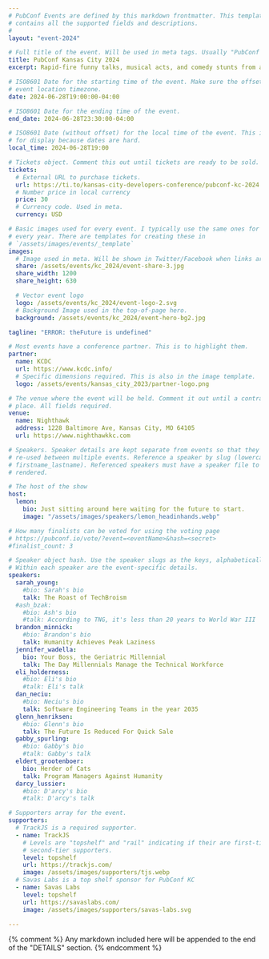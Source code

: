 ```yaml
---
# PubConf Events are defined by this markdown frontmatter. This template
# contains all the supported fields and descriptions.
#
layout: "event-2024"

# Full title of the event. Will be used in meta tags. Usually "PubConf City Year"
title: PubConf Kansas City 2024
excerpt: Rapid-fire funny talks, musical acts, and comedy stunts from amazing developers. At the pub.

# ISO8601 Date for the starting time of the event. Make sure the offset is in the
# event location timezone.
date: 2024-06-28T19:00:00-04:00

# ISO8601 Date for the ending time of the event.
end_date: 2024-06-28T23:30:00-04:00

# ISO8601 Date (without offset) for the local time of the event. This is used
# for display because dates are hard.
local_time: 2024-06-28T19:00

# Tickets object. Comment this out until tickets are ready to be sold.
tickets:
  # External URL to purchase tickets.
  url: https://ti.to/kansas-city-developers-conference/pubconf-kc-2024
  # Number price in local currency
  price: 30
  # Currency code. Used in meta.
  currency: USD

# Basic images used for every event. I typically use the same ones for a location
# every year. There are templates for creating these in
# `/assets/images/events/_template`
images:
  # Image used in meta. Will be shown in Twitter/Facebook when links are shared.
  share: /assets/events/kc_2024/event-share-3.jpg
  share_width: 1200
  share_height: 630

  # Vector event logo
  logo: /assets/events/kc_2024/event-logo-2.svg
  # Background Image used in the top-of-page hero.
  background: /assets/events/kc_2024/event-hero-bg2.jpg

tagline: "ERROR: theFuture is undefined"

# Most events have a conference partner. This is to highlight them.
partner:
  name: KCDC
  url: https://www.kcdc.info/
  # Specific dimensions required. This is also in the image template.
  logo: /assets/events/kansas_city_2023/partner-logo.png

# The venue where the event will be held. Comment it out until a contract is in
# place. All fields required.
venue:
  name: Nighthawk
  address: 1228 Baltimore Ave, Kansas City, MO 64105
  url: https://www.nighthawkkc.com

# Speakers. Speaker details are kept separate from events so that they can be
# re-used between multiple events. Reference a speaker by slug (lowercase,
# firstname_lastname). Referenced speakers must have a speaker file to be
# rendered.

# The host of the show
host:
  lemon:
    bio: Just sitting around here waiting for the future to start.
    image: "/assets/images/speakers/lemon_headinhands.webp"

# How many finalists can be voted for using the voting page
# https://pubconf.io/vote/?event=<eventName>&hash=<secret>
#finalist_count: 3

# Speaker object hash. Use the speaker slugs as the keys, alphabetically listed.
# Within each speaker are the event-specific details.
speakers:
  sarah_young:
    #bio: Sarah's bio
    talk: The Roast of TechBroism
  #ash_bzak:
    #bio: Ash's bio
    #talk: According to TNG, it's less than 20 years to World War III
  brandon_minnick:
    #bio: Brandon's bio
    talk: Humanity Achieves Peak Laziness
  jennifer_wadella:
    bio: Your Boss, the Geriatric Millennial
    talk: The Day Millennials Manage the Technical Workforce
  eli_holderness:
    #bio: Eli's bio
    #talk: Eli's talk
  dan_neciu:
    #bio: Neciu's bio
    talk: Software Engineering Teams in the year 2035 
  glenn_henriksen:
    #bio: Glenn's bio
    talk: The Future Is Reduced For Quick Sale
  gabby_spurling:
    #bio: Gabby's bio
    #talk: Gabby's talk
  eldert_grootenboer:
    bio: Herder of Cats
    talk: Program Managers Against Humanity
  darcy_lussier:
    #bio: D'arcy's bio
    #talk: D'arcy's talk

# Supporters array for the event.
supporters:
  # TrackJS is a required supporter.
  - name: TrackJS
    # Levels are "topshelf" and "rail" indicating if their are first-tier or
    # second-tier supporters.
    level: topshelf
    url: https://trackjs.com/
    image: /assets/images/supporters/tjs.webp
  # Savas Labs is a top shelf sponsor for PubConf KC
  - name: Savas Labs
    level: topshelf
    url: https://savaslabs.com/
    image: /assets/images/supporters/savas-labs.svg

---
```


{% comment %}
Any markdown included here will be appended to the end of the "DETAILS" section.
{% endcomment %}